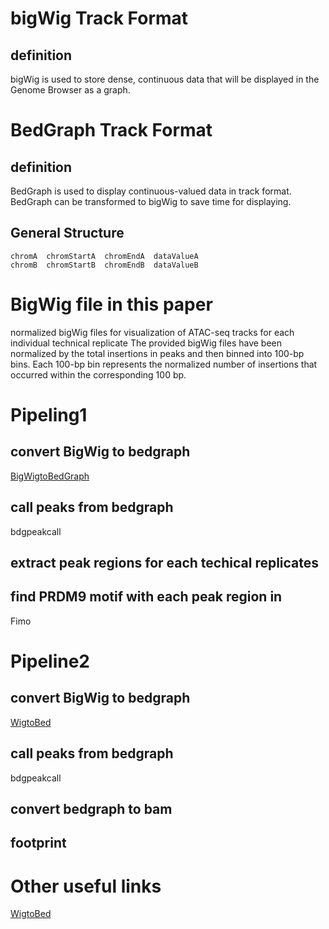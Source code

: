 # bigWig Track Format
## definition
bigWig is used to store dense, continuous data that will be displayed in the Genome Browser as a graph.
# BedGraph Track Format
## definition
BedGraph is used to display continuous-valued data in track format. BedGraph can be transformed to bigWig to save time for displaying.
## General Structure
```
chromA  chromStartA  chromEndA  dataValueA
chromB  chromStartB  chromEndB  dataValueB
```
> 
# BigWig file in this paper
normalized bigWig files for visualization of ATAC-seq tracks for each individual technical replicate
The provided bigWig files have been normalized by the total insertions in peaks and then binned into 100-bp bins. Each 100-bp bin represents the normalized number of insertions that occurred within the corresponding 100 bp.
# Pipeling1
## convert BigWig to bedgraph
[BigWigtoBedGraph](https://genome.ucsc.edu/goldenPath/help/bigWig.html)
## call peaks from bedgraph
bdgpeakcall
## extract peak regions for each techical replicates
## find PRDM9 motif with each peak region in 
Fimo
# Pipeline2
## convert BigWig to bedgraph
[WigtoBed](http://barcwiki.wi.mit.edu/wiki/SOPs/coordinates)
## call peaks from bedgraph
bdgpeakcall
## convert bedgraph to bam
## footprint

# Other useful links
[WigtoBed](http://barcwiki.wi.mit.edu/wiki/SOPs/coordinates)
<!--stackedit_data:
eyJoaXN0b3J5IjpbLTE3MjYwNDgwODIsLTExNTQ2NjIyNSwtMT
I0MjU4NDA1NCwxNzQ1MjcyNTYzLDQ5NjI1NDcyMSwxNzg0NDQz
MzM1LDUzMTA2NjE0NiwyMTEwNjEzMzEwLDIwODY0NTU3NTVdfQ
==
-->